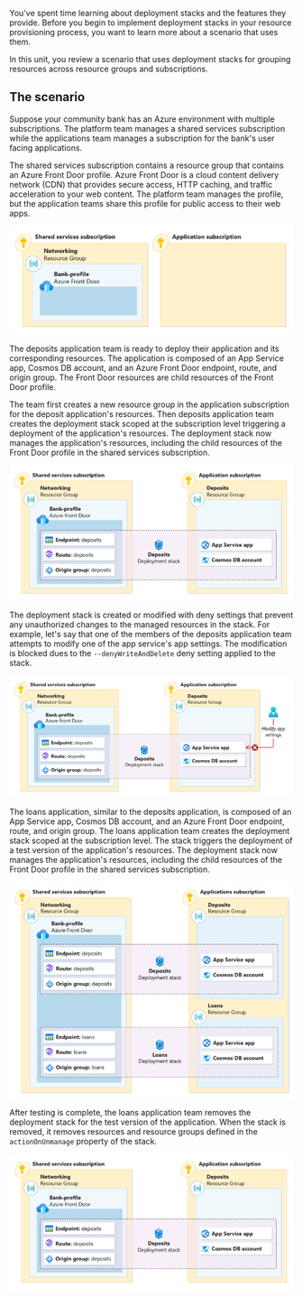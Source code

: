 You've spent time learning about deployment stacks and the features they provide. Before you begin to implement deployment stacks in your resource provisioning process, you want to learn more about a scenario that uses them.

In this unit, you review a scenario that uses deployment stacks for grouping resources across resource groups and subscriptions.

## The scenario

Suppose your community bank has an Azure environment with multiple subscriptions. The platform team manages a shared services subscription while the applications team manages a subscription for the bank's user facing applications.

The shared services subscription contains a resource group that contains an Azure Front Door profile. Azure Front Door is a cloud content delivery network (CDN) that provides secure access, HTTP caching, and traffic acceleration to your web content. The platform team manages the profile, but the application teams share this profile for public access to their web apps.

![A diagram showing two Azure subscriptions. A shared subscription includes a networking resource group with an Azure Front Door profile.](../media/deployment-stacks-scenario-1.png)

The deposits application team is ready to deploy their application and its corresponding resources. The application is composed of an App Service app, Cosmos DB account, and an Azure Front Door endpoint, route, and origin group. The Front Door resources are child resources of the Front Door profile.

The team first creates a new resource group in the application subscription for the deposit application's resources. Then deposits application team creates the deployment stack scoped at the subscription level triggering a deployment of the application's resources. The deployment stack now manages the application's resources, including the child resources of the Front Door profile in the shared services subscription.

![A diagram showing a deployment stack, which manages Front Door resources in the networking subscription and application resources in the other subscription.](../media/deployment-stacks-scenario-2-and-5.png)

The deployment stack is created or modified with deny settings that prevent any unauthorized changes to the managed resources in the stack. For example, let's say that one of the members of the deposits application team attempts to modify one of the app service's app settings. The modification is blocked dues to the `--denyWriteAndDelete` deny setting applied to the stack.

![A diagram showing a user attempting to modify the app settings of an app service app, but the operation is denied due to the deployment stack's deny settings.](../media/deployment-stacks-scenario-3.png)

The loans application, similar to the deposits application, is composed of an App Service app, Cosmos DB account, and an Azure Front Door endpoint, route, and origin group. The loans application team creates the deployment stack scoped at the subscription level. The stack triggers the deployment of a test version of the application's resources. The deployment stack now manages the application's resources, including the child resources of the Front Door profile in the shared services subscription.

![A diagram showing two deployment stacks, each representing separate applications.](../media/deployment-stacks-scenario-4.png)

After testing is complete, the loans application team removes the deployment stack for the test version of the application. When the stack is removed, it removes resources and resource groups defined in the `actionOnUnmanage` property of the stack.

![A diagram showing the first deployment stack after the removal of the second deployment stack and its managed resources.](../media/deployment-stacks-scenario-2-and-5.png)
